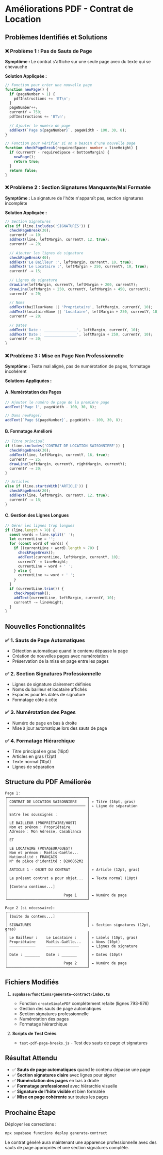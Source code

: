 # Améliorations PDF - Contrat de Location

## Problèmes Identifiés et Solutions

### ❌ **Problème 1 : Pas de Sauts de Page**
**Symptôme :** Le contrat s'affiche sur une seule page avec du texte qui se chevauche

**Solution Appliquée :**
```typescript
// Fonction pour créer une nouvelle page
function newPage() {
  if (pageNumber > 1) {
    pdfInstructions += 'ET\n';
  }
  pageNumber++;
  currentY = 750;
  pdfInstructions += 'BT\n';
  
  // Ajouter le numéro de page
  addText(`Page ${pageNumber}`, pageWidth - 100, 30, 8);
}

// Fonction pour vérifier si on a besoin d'une nouvelle page
function checkPageBreak(requiredSpace: number = lineHeight) {
  if (currentY - requiredSpace < bottomMargin) {
    newPage();
    return true;
  }
  return false;
}
```

### ❌ **Problème 2 : Section Signatures Manquante/Mal Formatée**
**Symptôme :** La signature de l'hôte n'apparaît pas, section signatures incomplète

**Solution Appliquée :**
```typescript
// Section Signatures
else if (line.includes('SIGNATURES')) {
  checkPageBreak(30);
  currentY -= 10;
  addText(line, leftMargin, currentY, 12, true);
  currentY -= 20;
  
  // Ajouter les lignes de signature
  checkPageBreak(40);
  addText('Le Bailleur :', leftMargin, currentY, 10, true);
  addText('Le Locataire :', leftMargin + 250, currentY, 10, true);
  currentY -= 15;
  
  // Lignes de signature
  drawLine(leftMargin, currentY, leftMargin + 200, currentY);
  drawLine(leftMargin + 250, currentY, leftMargin + 450, currentY);
  currentY -= 20;
  
  // Noms
  addText(bailleurName || 'Proprietaire', leftMargin, currentY, 10);
  addText(locataireName || 'Locataire', leftMargin + 250, currentY, 10);
  currentY -= 20;
  
  // Dates
  addText('Date : _______________', leftMargin, currentY, 10);
  addText('Date : _______________', leftMargin + 250, currentY, 10);
  currentY -= 30;
}
```

### ❌ **Problème 3 : Mise en Page Non Professionnelle**
**Symptôme :** Texte mal aligné, pas de numérotation de pages, formatage incohérent

**Solutions Appliquées :**

#### A. Numérotation des Pages
```typescript
// Ajouter le numéro de page de la première page
addText('Page 1', pageWidth - 100, 30, 8);

// Dans newPage()
addText(`Page ${pageNumber}`, pageWidth - 100, 30, 8);
```

#### B. Formatage Amélioré
```typescript
// Titre principal
if (line.includes('CONTRAT DE LOCATION SAISONNIERE')) {
  checkPageBreak(30);
  addText(line, leftMargin, currentY, 16, true);
  currentY -= 25;
  drawLine(leftMargin, currentY, rightMargin, currentY);
  currentY -= 20;
}

// Articles
else if (line.startsWith('ARTICLE')) {
  checkPageBreak(20);
  addText(line, leftMargin, currentY, 12, true);
  currentY -= 18;
}
```

#### C. Gestion des Lignes Longues
```typescript
// Gérer les lignes trop longues
if (line.length > 70) {
  const words = line.split(' ');
  let currentLine = '';
  for (const word of words) {
    if ((currentLine + word).length > 70) {
      checkPageBreak();
      addText(currentLine, leftMargin, currentY, 10);
      currentY -= lineHeight;
      currentLine = word + ' ';
    } else {
      currentLine += word + ' ';
    }
  }
  if (currentLine.trim()) {
    checkPageBreak();
    addText(currentLine, leftMargin, currentY, 10);
    currentY -= lineHeight;
  }
}
```

## Nouvelles Fonctionnalités

### ✅ **1. Sauts de Page Automatiques**
- Détection automatique quand le contenu dépasse la page
- Création de nouvelles pages avec numérotation
- Préservation de la mise en page entre les pages

### ✅ **2. Section Signatures Professionnelle**
- Lignes de signature clairement définies
- Noms du bailleur et locataire affichés
- Espaces pour les dates de signature
- Formatage côte à côte

### ✅ **3. Numérotation des Pages**
- Numéro de page en bas à droite
- Mise à jour automatique lors des sauts de page

### ✅ **4. Formatage Hiérarchique**
- Titre principal en gras (16pt)
- Articles en gras (12pt)
- Texte normal (10pt)
- Lignes de séparation

## Structure du PDF Améliorée

```
Page 1:
┌─────────────────────────────────────┐
│ CONTRAT DE LOCATION SAISONNIERE     │ ← Titre (16pt, gras)
│ ─────────────────────────────────── │ ← Ligne de séparation
│                                     │
│ Entre les soussignés :              │
│                                     │
│ LE BAILLEUR (PROPRIÉTAIRE/HOST)     │
│ Nom et prénom : Propriétaire        │
│ Adresse : Mon Adresse, Casablanca   │
│                                     │
│ ET                                  │
│                                     │
│ LE LOCATAIRE (VOYAGEUR/GUEST)       │
│ Nom et prénom : Maëlis-Gaëlle...    │
│ Nationalité : FRANÇAIS              │
│ N° de pièce d'identité : D2H6862M2  │
│                                     │
│ ARTICLE 1 - OBJET DU CONTRAT        │ ← Article (12pt, gras)
│                                     │
│ Le présent contrat a pour objet...  │ ← Texte normal (10pt)
│                                     │
│ [Contenu continue...]               │
│                                     │
│                          Page 1     │ ← Numéro de page
└─────────────────────────────────────┘

Page 2 (si nécessaire):
┌─────────────────────────────────────┐
│ [Suite du contenu...]               │
│                                     │
│ SIGNATURES                          │ ← Section signatures (12pt, gras)
│                                     │
│ Le Bailleur :    Le Locataire :     │ ← Labels (10pt, gras)
│ Propriétaire     Maëlis-Gaëlle...   │ ← Noms (10pt)
│ ────────────     ───────────────    │ ← Lignes de signature
│                                     │
│ Date : _______   Date : _______     │ ← Dates (10pt)
│                                     │
│                          Page 2     │ ← Numéro de page
└─────────────────────────────────────┘
```

## Fichiers Modifiés

1. **`supabase/functions/generate-contract/index.ts`**
   - Fonction `createSimplePDF` complètement refaite (lignes 793-976)
   - Gestion des sauts de page automatiques
   - Section signatures professionnelle
   - Numérotation des pages
   - Formatage hiérarchique

2. **Scripts de Test Créés**
   - `test-pdf-page-breaks.js` - Test des sauts de page et signatures

## Résultat Attendu

- ✅ **Sauts de page automatiques** quand le contenu dépasse une page
- ✅ **Section signatures claire** avec lignes pour signer
- ✅ **Numérotation des pages** en bas à droite
- ✅ **Formatage professionnel** avec hiérarchie visuelle
- ✅ **Signature de l'hôte visible** et bien formatée
- ✅ **Mise en page cohérente** sur toutes les pages

## Prochaine Étape

Déployer les corrections :
```bash
npx supabase functions deploy generate-contract
```

Le contrat généré aura maintenant une apparence professionnelle avec des sauts de page appropriés et une section signatures complète.


